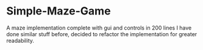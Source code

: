 # Simple-Maze-Game
A maze implementation complete with gui and controls in 200 lines
I have done similar stuff before, decided to refactor the implementation for greater readability.
